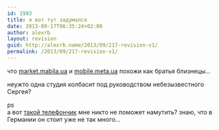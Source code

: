 ```yaml
---
id: 1993
title: я вот тут задумался
date: 2013-09-17T06:35:24+02:00
author: alexrb
layout: revision
guid: http://alexrb.name/2013/09/217-revision-v1/
permalink: /2013/09/217-revision-v1/
---
```

что <a href="http://market.mabila.ua" target=_blank>market.mabila.ua</a> и <a href="http://mobile.meta.ua/" target=_blank>mobile.meta.ua</a> похожи как братья близнецы&#8230;

неужто одна студия колбасит под руководством небезызвестного Сергея?

ps  
а вот [такой телефончик](http://mobile.meta.ua/catalog/mitsubishi/290.phone) мне никто не поможет намутить? знаю, что в Германии он стоит уже не так много&#8230;